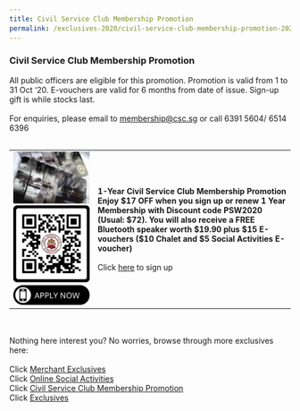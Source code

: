 ```yaml
---
title: Civil Service Club Membership Promotion
permalink: /exclusives-2020/civil-service-club-membership-promotion-2020
---
```


### Civil Service Club Membership Promotion <br>
All public officers are eligible for this promotion. Promotion is valid from 1 to 31 Oct ‘20. 
 E-vouchers are valid for 6 months from date of issue. Sign-up gift is while stocks last.<br>
<br>
For enquiries, please email to <a href="mailto:membership@csc.sg">membership@csc.sg</a> or call 6391 5604/ 6514 6396<br>
<br>
<table>
  <tr>
  <td style="width:30%">
   <img src="/images/csclubcard.png">
      <img src="/images/qrcodemembership.png">
    </td>
    <td>
      <b>1-Year Civil Service Club Membership Promotion 
Enjoy $17 OFF when you sign up or renew 1 Year Membership with Discount code PSW2020 (Usual: $72). 
You will also receive a FREE Bluetooth speaker worth $19.90 plus $15 E-vouchers ($10 Chalet and $5 Social Activities E-voucher)
</b><br>
      <br>
      Click <a href="https://gateway.csc.sg/webclub/membership/clubnewsignup.tbred?webpage=newsignupinfo">here</a> to sign up<br>
    </td>
  </tr>
  </table>

<br>
<br>
Nothing here interest you? No worries, browse through more exclusives here: <br>
<br>
Click <a href="https://publicserviceweek.gov.sg/merchant-exclusives-2020">Merchant Exclusives</a><br>
Click <a href="https://publicserviceweek.gov.sg/online-social-activities-2020">Online Social Activities</a><br>
Click <a href="https://publicserviceweek.gov.sg/civil%20service%20club%20membership%20promotion-2020">Civil Service Club Membership Promotion</a><br>
Click <a href="https://publicserviceweek.gov.sg/exclusives-2020">Exclusives</a><br>

 
  
